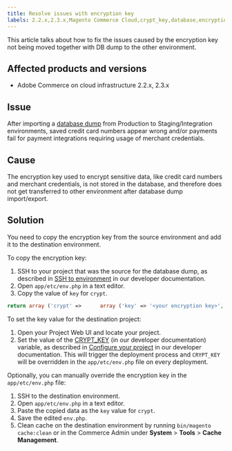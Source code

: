 ```yaml
---
title: Resolve issues with encryption key
labels: 2.2.x,2.3.x,Magento Commerce Cloud,crypt_key,database,encryption,how to,Adobe Commerce,cloud infrastructure
---
```


This article talks about how to fix the issues caused by the encryption key not being moved together with DB dump to the other environment.

## Affected products and versions

* Adobe Commerce on cloud infrastructure 2.2.x, 2.3.x

## Issue

After importing a [database dump](https://support.magento.com/hc/en-us/articles/360003254334-Create-database-dump-on-Cloud) from Production to Staging/Integration environments, saved credit card numbers appear wrong and/or payments fail for payment integrations requiring usage of merchant credentials.

## Cause

The encryption key used to encrypt sensitive data, like credit card numbers and merchant credentials, is not stored in the database, and therefore does not get transferred to other environment after database dump import/export.

## Solution

You need to copy the encryption key from the source environment and add it to the destination environment.

To copy the encryption key:

1. SSH to your project that was the source for the database dump, as described in [SSH to environment](https://devdocs.magento.com/guides/v2.3/cloud/env/environments-ssh.html#ssh) in our developer documentation.
1. Open `app/etc/env.php` in a text editor.
1. Copy the value of `key` for `crypt`.

```php    
return array ('crypt' =>      array ('key' => '<your encryption key>', ),);    
```    

To set the key value for the destination project:

1. Open your Project Web UI and locate your project.
1. Set the value of the [CRYPT\_KEY](https://devdocs.magento.com/guides/v2.2/cloud/env/variables-deploy.html?itm_source=devdocs&itm_medium=search_page&itm_campaign=federated_search&itm_term=CRYPT_KEY#crypt_key) (in our developer documentation) variable, as described in [Configure your project](https://devdocs.magento.com/guides/v2.2/cloud/project/project-webint-basic.html#project-conf-env-var) in our developer documentation. This will trigger the deployment process and `CRYPT_KEY` will be overridden in the `app/etc/env.php` file on every deployment.

Optionally, you can manually override the encryption key in the `app/etc/env.php` file:

1. SSH to the destination environment.
1. Open `app/etc/env.php` in a text editor.
1. Paste the copied data as the `key` value for `crypt`.
1. Save the edited `env.php`.
1. Clean cache on the destination environment by running `bin/magento cache:clean` or in the Commerce Admin under **System** > **Tools** > **Cache Management**.

